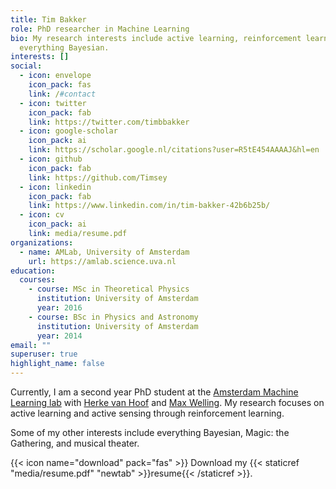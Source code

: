 ```yaml
---
title: Tim Bakker
role: PhD researcher in Machine Learning
bio: My research interests include active learning, reinforcement learning, and
  everything Bayesian.
interests: []
social:
  - icon: envelope
    icon_pack: fas
    link: /#contact
  - icon: twitter
    icon_pack: fab
    link: https://twitter.com/timbbakker
  - icon: google-scholar
    icon_pack: ai
    link: https://scholar.google.nl/citations?user=R5tE454AAAAJ&hl=en
  - icon: github
    icon_pack: fab
    link: https://github.com/Timsey
  - icon: linkedin
    icon_pack: fab
    link: https://www.linkedin.com/in/tim-bakker-42b6b25b/
  - icon: cv
    icon_pack: ai
    link: media/resume.pdf
organizations:
  - name: AMLab, University of Amsterdam
    url: https://amlab.science.uva.nl
education:
  courses:
    - course: MSc in Theoretical Physics
      institution: University of Amsterdam
      year: 2016
    - course: BSc in Physics and Astronomy
      institution: University of Amsterdam
      year: 2014
email: ""
superuser: true
highlight_name: false
---
```

Currently, I am a second year PhD student at the [Amsterdam Machine Learning lab](https://amlab.science.uva.nl) with [Herke van Hoof](https://staff.fnwi.uva.nl/h.c.vanhoof/homepage/) and [Max Welling](https://staff.fnwi.uva.nl/m.welling/). My research focuses on active learning and active sensing through reinforcement learning.

Some of my other interests include everything Bayesian, Magic: the Gathering, and musical theater.

{{< icon name="download" pack="fas" >}} Download my {{< staticref "media/resume.pdf" "newtab" >}}resume{{< /staticref >}}.
